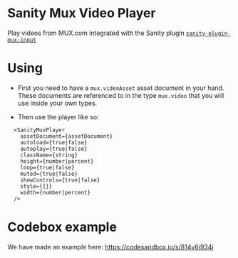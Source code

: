 # Sanity Mux Video Player

Play videos from MUX.com integrated with the Sanity plugin [`sanity-plugin-mux-input`](https://github.com/sanity-io/sanity-plugin-mux-input)

# Using

- First you need to have a `mux.videoAsset` asset document in your hand. These documents are referenced to in the type `mux.video` that you will use inside your own types.

- Then use the player like so:

```
  <SanityMuxPlayer
    assetDocument={assetDocument}
    autoload={true|false}
    autoplay={true|false}
    className={string}
    height={number|percent}
    loop={true|false}
    muted={true|false}
    showControls={true|false}
    style={{}}
    width={number|percent}
  />
```

# Codebox example

We have made an example here: https://codesandbox.io/s/814v6j934j
